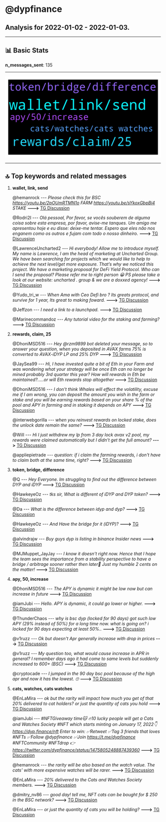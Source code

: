 # **@dypfinance**
 ## Analysis for **2022-01-02** - **2022-01-03**.

---

## 📊 **Basic Stats**

**n_messages_sent**: 135

---
![wordcloud](dypfinance_1Days_wordcloud.png)

---


## 🔝 **Top keywords and related messages**

1. **wallet, link, send**

    @hemanrock --- *Please check this for BSC  https://youtu.be/2pOUmRTMN1o FARM  https://youtu.be/sYkoxGbpBi4 STAKE* **--->** [TG Discussion](https://t.me/dypfinance/236346)

    @Rodri2I --- *Olá pessoal, Por favor, se vocês souberem de alguma coisa sobre esta empresa, por favor, avise-me tanques.  Um amigo me apresentou hoje e eu disse: deixe-me tentar.   Espero que eles não nos enganem como os outros e fujam com todo o nosso dinheiro.* **--->** [TG Discussion](https://t.me/dypfinance/236381)

    @LawrenceUncharted2 --- *Hi everybody!   Allow me to introduce myself. My name is Lawrence, I am the head of marketing at Uncharted Group. We have been searching for projects which we would like to help to achieve the next level/get more exposure. That’s why we noticed this project. We have a marketing proposal for DeFi Yield Protocol.  Who can I send the proposal?  Please refer me to right person 😀  PS please take a look at our website: uncharted . group & we are a doxxed agency!* **--->** [TG Discussion](https://t.me/dypfinance/236254)

    @Yudo_tri_w --- *When Ama with Ceo Defi bro ? Its greats protocol, and survive for 1 year, Its great to making foward.* **--->** [TG Discussion](https://t.me/dypfinance/236099)

    @Jeffzon --- *I need a link to a launchpad.* **--->** [TG Discussion](https://t.me/dypfinance/236256)

    @Marinecommandoz --- *Any tutorial video for the staking and farming?* **--->** [TG Discussion](https://t.me/dypfinance/236343)

2. **rewards, claim, 25**

    @DhoniMSD516 --- *Hey @rzm9899 bot deleted your message, so to answer your question, when you deposited in AVAX farms 75% is converted to AVAX-iDYP LP and 25% DYP* **--->** [TG Discussion](https://t.me/dypfinance/236200)

    @JaySea99 --- *Hi, I have invested quite a bit of Eth in your Farm and was wondering what your strategy will be once Eth can no longer be mined probably 3rd quarter this year? How will rewards in Eth be maintained?.....or will Eth rewards stop altogether* **--->** [TG Discussion](https://t.me/dypfinance/236187)

    @DhoniMSD516 --- *I don't think Whales will effect the volatility, excuse me if I am wrong, you can deposit the amount you wish in the farm or stake and you will be earning rewards based on your share % of the pool and APY in farming and in staking it depends on APY* **--->** [TG Discussion](https://t.me/dypfinance/236527)

    @interwebgorilla --- *when you reinvest rewards on locked stake, does the unlock date remain the same?* **--->** [TG Discussion](https://t.me/dypfinance/236464)

    @Will --- *Hi I just withdrew my lp from 3 day lock avax v2 pool, my rewards were claimed automatically but I didn’t get the full amount?* **--->** [TG Discussion](https://t.me/dypfinance/236065)

    @appliepietrade --- *question: if i claim the farming rewards, i don't have to claim both at the same time, right?* **--->** [TG Discussion](https://t.me/dypfinance/236166)

3. **token, bridge, difference**

    @Q --- *Hey Everyone. Im struggling to find out the difference between DYP and iDYP* **--->** [TG Discussion](https://t.me/dypfinance/236333)

    @HawkeyeOz --- *tks sir, What is different of iDYP and DYP token?* **--->** [TG Discussion](https://t.me/dypfinance/236158)

    @Da --- *What is the difference between idyp and dyp?* **--->** [TG Discussion](https://t.me/dypfinance/236518)

    @HawkeyeOz --- *And Have the bridge for it (iDYP)?* **--->** [TG Discussion](https://t.me/dypfinance/236160)

    @alvindrajw --- *Buy guys dyp is listing in binance Insider news* **--->** [TG Discussion](https://t.me/dypfinance/236543)

    @MJMuppet_JayJay --- *I know it doesn't right now. Hence that I hope the team sees the importance from a stability perspective to have a bridge / arbitrage sooner rather then later🙏 Just my humble 2 cents on the matter!* **--->** [TG Discussion](https://t.me/dypfinance/236062)

4. **apy, 50, increase**

    @DhoniMSD516 --- *The APY is dynamic it might be low now but can increase in future* **--->** [TG Discussion](https://t.me/dypfinance/236442)

    @iamJubi --- *Hello. APY is dynamic, it could go lower or higher.* **--->** [TG Discussion](https://t.me/dypfinance/236145)

    @ThunderChaos --- *why is bsc dyp (locked for 90 days) got such low APY (29% instead of 50%) for a long time now. what is going on? i locked for 90 days expecting at least 50%..* **--->** [TG Discussion](https://t.me/dypfinance/236144)

    @v1ruzz --- *Ok but doesn't Apr generally increase with drop in prices* **--->** [TG Discussion](https://t.me/dypfinance/236457)

    @v1ruzz --- *My question too, what would cause increase in APR in general? I remember days ago it had come to same levels but suddenly increased to 600+ (BSC)* **--->** [TG Discussion](https://t.me/dypfinance/236454)

    @cryptocade --- *I jumped in the 90 day bsc pool because of the high apr and now it has the lowest. 🙄* **--->** [TG Discussion](https://t.me/dypfinance/236441)

5. **cats, watches, cats watches**

    @EnLaMira --- *ok but the rarity will impact how much you get of that 20% delivered to cat holders? or just the quantity of cats you hold* **--->** [TG Discussion](https://t.me/dypfinance/236055)

    @iamJubi --- *#NFTGiveaway time🐱  🔥10 lucky people will get a Cats and Watches Society #NFT which starts minting on January 17, 2022👇 https://dyp.finance/nft  Enter to win: ✅Retweet ✅Tag 3 friends that loves #NFTs ✅Follow @dypfinance ✅Join https://t.me/dypfinance  #NFTCommunity #NFTdrop  👉https://twitter.com/dypfinance/status/1475805248887439360* **--->** [TG Discussion](https://t.me/dypfinance/236198)

    @hemanrock --- *the rarity will be also based on the watch value. The cats' with more expensive watches will be rarer.* **--->** [TG Discussion](https://t.me/dypfinance/236054)

    @EnLaMira --- *20% delivered to the Cats and Watches Society members.* **--->** [TG Discussion](https://t.me/dypfinance/236050)

    @dmitry_nv86 --- *good day! tell me, NFT cats can be bought for $ 250 in the BSC network?* **--->** [TG Discussion](https://t.me/dypfinance/236232)

    @EnLaMira --- *or just the quantity of cats you will be holding?* **--->** [TG Discussion](https://t.me/dypfinance/236053)

